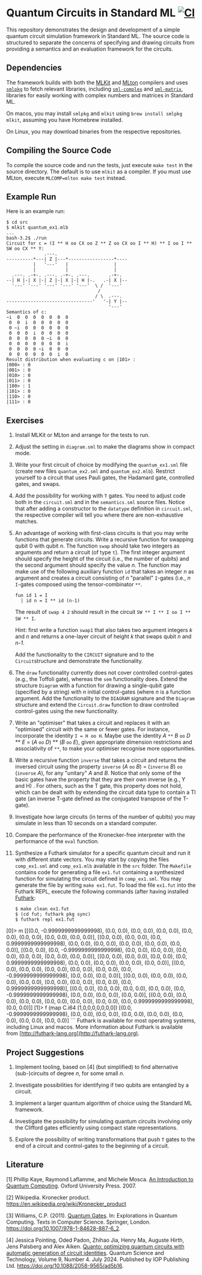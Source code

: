 # Quantum Circuits in Standard ML [![CI](https://github.com/diku-dk/atpl-sml-quantum/workflows/CI/badge.svg)](https://github.com/diku-dk/atpl-sml-quantum/actions)

This repository demonstrates the design and development of a simple quantum
circuit simulation framework in Standard ML. The source code is structured to
separate the concerns of specifying and drawing circuits from providing a
semantics and an evaluation framework for the circuits.

## Dependencies

The framework builds with both the [MLKit](https://github.com/melsman/mlkit) and
[MLton](http://mlton.org/) compilers and uses
[`smlpkg`](https://github.com/diku-dk/smlpkg) to fetch relevant libraries,
including [`sml-complex`](https://github.com/diku-dk/sml-complex) and
[`sml-matrix`](https://github.com/diku-dk/sml-matrix), libraries for easily
working with complex numbers and matrices in Standard ML.

On macos, you may install `smlpkg` and `mlkit` using `brew install smlpkg
mlkit`, assuming you have Homebrew installed.

On Linux, you may download binaries from the respective repositories.

## Compiling the Source Code

To compile the source code and run the tests, just execute `make test` in the
source directory. The default is to use `mlkit` as a compiler. If you must use
MLton, execute `MLCOMP=mlton make test` instead.

## Example Run

Here is an example run:
```
$ cd src
$ mlkit quantum_ex1.mlb
...
bash-3.2$ ./run
Circuit for c = (I ** H oo CX oo Z ** Z oo CX oo I ** H) ** I oo I ** SW oo CX ** Y:
              .---.
----------*---| Z |---*-----------------*----
          |   '---'   |                 |
          |           |                 |
  .---. .-+-. .---. .-+-. .---.       .-+-.
--| H |-| X |-| Z |-| X |-| H |-.   .-| X |--
  '---' '---' '---' '---' '---'  \ /  '---'
                                  /
                                 / \  .---.
--------------------------------'   '-| Y |--
                                      '---'
Semantics of c:
~i  0  0  0  0  0  0  0
 0  0  i  0  0  0  0  0
 0 ~i  0  0  0  0  0  0
 0  0  0  i  0  0  0  0
 0  0  0  0  0 ~i  0  0
 0  0  0  0  0  0  0  i
 0  0  0  0 ~i  0  0  0
 0  0  0  0  0  0  i  0
Result distribution when evaluating c on |101> :
|000> : 0
|001> : 0
|010> : 0
|011> : 0
|100> : 1
|101> : 0
|110> : 0
|111> : 0
```

## Exercises

1. Install MLKit or MLton and arrange for the tests to run.

2. Adjust the setting in `diagram.sml` to make the diagrams show in compact
   mode.

3. Write your first circuit of choice by modifying the `quantum_ex1.sml` file
   (create new files `quantum_ex2.sml` and `quantum_ex2.mlb`). Restrict yourself
   to a circuit that uses Pauli gates, the Hadamard gate, controlled gates, and
   swaps.

4. Add the possibility for working with `T` gates. You need to adjust code both
   in the `circuit.sml` and in the `semantics.sml` source files. Notice that
   after adding a constructor to the `datatype` definition in `circuit.sml`, the
   respective compiler will tell you where there are non-exhaustive matches.

5. An advantage of working with first-class circuits is that you may write functions
   that generate circuits. Write a recursive function for swapping qubit 0 with
   qubit _n_. The function `swap` should take two integers as arguments and return
   a circuit (of type `t`). The first integer argument should specify the height
   of the circuit (i.e., the number of qubits) and the second argument should
   specify the value _n_. The function may make use of the following auxiliary
   function `id` that takes an integer _n_ as argument and creates a circuit
   consisting of _n_ "parallel" `I`-gates (i.e., _n_ `I`-gates composed using the
   tensor-combinator `**`.

   ```
   fun id 1 = I
     | id n = I ** id (n-1)
   ```

   The result of `swap 4 2` should result in the circuit `SW ** I ** I oo I **
   SW ** I`.

   Hint: first write a function `swap1` that also takes two argument integers
   _k_ and _n_ and returns a one-layer circuit of height _k_ that swaps qubit
   _n_ and _n-1_.

   Add the functionality to the `CIRCUIT` signature and to the
   `Circuit`structure and demonstrate the functionality.

6. The `draw` functionality currently does not cover controlled control-gates
   (e.g., the Toffoli gate), whereas the `sem` functionality does. Extend the
   structure `Diagram` with a function for drawing a single-qubit gate
   (specified by a string) with _n_ initial control-gates (where _n_ is a
   function argument. Add the functionality to the `DIAGRAM` signature and the
   `Diagram` structure and extend the `Circuit.draw` function to draw controlled
   control-gates using the new functionality.

7. Write an "optimiser" that takes a circuit and replaces it with an "optimised"
   circuit with the same or fewer gates. For instance, incorporate the identity
   `I = H oo H`. Maybe use the identity _A_ `**` _B_ `oo` _D_ ** _E_ = (_A_
   `oo` _D_) ** (_B_ `oo` _E_), given appropriate dimension restrictions and associativity of `**`, to
   make your optimiser recognise more opportunities.

8. Write a recursive function `inverse` that takes a circuit and returns the
   inversed circuit using the property `inverse` (_A_ `oo` _B_) = (`inverse`
   _B_) `oo` (`inverse` _A_), for any "unitary" _A_ and _B_. Notice that only
   some of the basic gates have the property that they are their own inverse
   (e.g., Y and H) . For others, such as the T gate, this property does not
   hold, which can be dealt with by extending the circuit data type to contain a
   TI gate (an inverse T-gate defined as the conjugated transpose of the T-gate).

9. Investigate how large circuits (in terms of the number of qubits) you may
   simulate in less than 10 seconds on a standard computer.

10. Compare the performance of the Kronecker-free interpreter with the
    performance of the `eval` function.

11. Synthesize a Futhark simulator for a specific quantum circuit and run it
    with different state vectors. You may start by copying the files
    `comp_ex1.sml` and `comp_ex1.mlb` available in the `src` folder. The
    `Makefile` contains code for generating a file `ex1.fut` containing a
    synthesized function for simulating the circuit defined in
    `comp_ex1.sml`. You may generate the file by writing `make ex1.fut`. To load
    the file `ex1.fut` into the Futhark REPL, execute the following commands
    (after having installed [Futhark](http://futhark-lang.org):

	```
	$ make clean ex1.fut
	$ (cd fut; futhark pkg sync)
	$ futhark repl ex1.fut
[0]> m
[[(0.0, -0.9999999999999998), (0.0, 0.0), (0.0, 0.0), (0.0, 0.0), (0.0, 0.0), (0.0, 0.0), (0.0, 0.0), (0.0, 0.0)],
 [(0.0, 0.0), (0.0, 0.0), (0.0, 0.9999999999999998), (0.0, 0.0), (0.0, 0.0), (0.0, 0.0), (0.0, 0.0), (0.0, 0.0)],
 [(0.0, 0.0), (0.0, -0.9999999999999998), (0.0, 0.0), (0.0, 0.0), (0.0, 0.0), (0.0, 0.0), (0.0, 0.0), (0.0, 0.0)],
 [(0.0, 0.0), (0.0, 0.0), (0.0, 0.0), (0.0, 0.9999999999999998), (0.0, 0.0), (0.0, 0.0), (0.0, 0.0), (0.0, 0.0)],
 [(0.0, 0.0), (0.0, 0.0), (0.0, 0.0), (0.0, 0.0), (0.0, 0.0), (0.0, -0.9999999999999998), (0.0, 0.0), (0.0, 0.0)],
 [(0.0, 0.0), (0.0, 0.0), (0.0, 0.0), (0.0, 0.0), (0.0, 0.0), (0.0, 0.0), (0.0, 0.0), (0.0, 0.9999999999999998)],
 [(0.0, 0.0), (0.0, 0.0), (0.0, 0.0), (0.0, 0.0), (0.0, -0.9999999999999998), (0.0, 0.0), (0.0, 0.0), (0.0, 0.0)],
 [(0.0, 0.0), (0.0, 0.0), (0.0, 0.0), (0.0, 0.0), (0.0, 0.0), (0.0, 0.0), (0.0, 0.9999999999999998), (0.0, 0.0)]]
[1]> f (map C.i64 [1,0,0,0,0,0,0,0])
[(0.0, -0.9999999999999998), (0.0, 0.0), (0.0, 0.0), (0.0, 0.0), (0.0, 0.0), (0.0, 0.0), (0.0, 0.0), (0.0, 0.0)]
    ```
	Futhark is available for most
    operating systems, including Linux and macos. More information about Futhark
    is available from [http://futhark-lang.org](http://futhark-lang.org).

## Project Suggestions

1. Implement tooling, based on [4] (but simplified) to find alternative
   (sub-)circuits of degree _n_, for some small _n_.

2. Investigate possibilities for identifying if two qubits are entangled by a
   circuit.

3. Implement a larger quantum algorithm of choice using the Standard ML
   framework.

4. Investigate the possibility for simulating quantum circuits involving only
   the Clifford gates efficiently using compact state representations.

5. Explore the possibility of writing transformations that push `T` gates to the
   end of a circuit and control-gates to the beginning of a circuit.

## Literature

[1] Phillip Kaye, Raymond Laflamme, and Michele Mosca. [An Introduction to
Quantum Computing](https://batistalab.com/classes/v572/Mosca.pdf). Oxford
University Press. 2007.

[2] Wikipedia. Kronecker product. https://en.wikipedia.org/wiki/Kronecker_product

[3] Williams, C.P. (2011). [Quantum
Gates](https://iontrap.umd.edu/wp-content/uploads/2016/01/Quantum-Gates-c2.pdf). In:
Explorations in Quantum Computing. Texts in Computer Science. Springer,
London. https://doi.org/10.1007/978-1-84628-887-6_2.

[4] Jessica Pointing, Oded Padon, Zhihao Jia, Henry Ma, Auguste Hirth, Jens
Palsberg and Alex Aiken. [Quanto: optimizing quantum circuits with automatic
generation of circuit
identities](https://iopscience.iop.org/article/10.1088/2058-9565/ad5b16/pdf). Quantum
Science and Technology, Volume 9, Number 4. July 2024. Published by IOP
Publishing Ltd. https://doi.org/10.1088/2058-9565/ad5b16.
